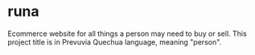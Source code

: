 # runa
Ecommerce website for all things a person may need to buy or sell. This project title is in Prevuvia Quechua language, meaning "person".
